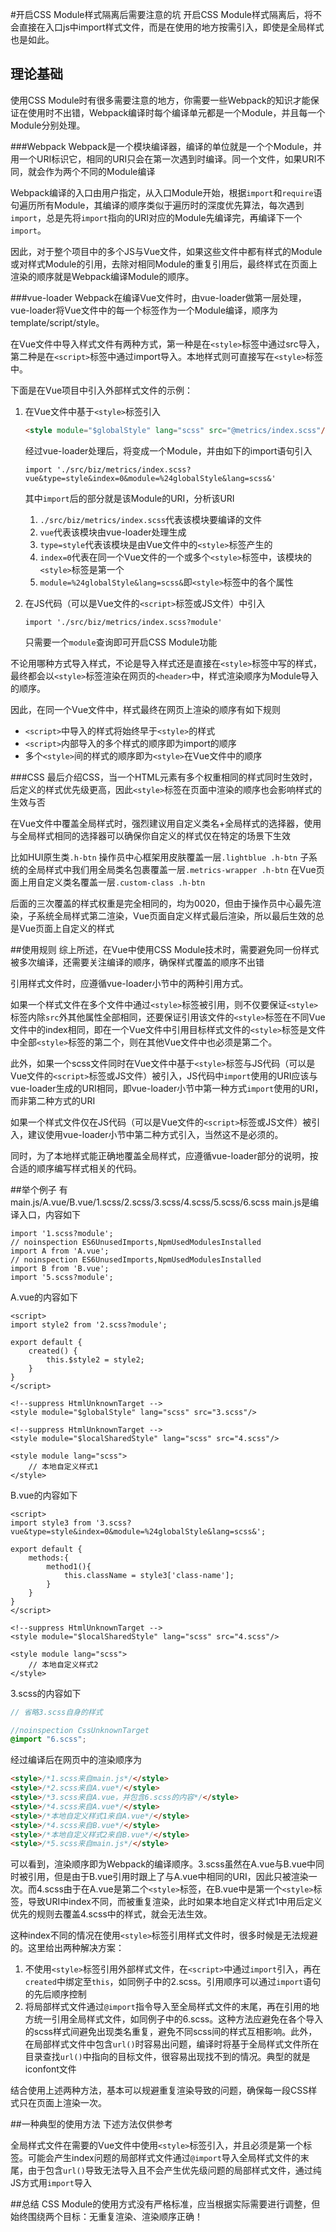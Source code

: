 #开启CSS Module样式隔离后需要注意的坑
开启CSS Module样式隔离后，将不会直接在入口js中import样式文件，而是在使用的地方按需引入，即使是全局样式也是如此。

## 理论基础
使用CSS Module时有很多需要注意的地方，你需要一些Webpack的知识才能保证在使用时不出错，Webpack编译时每个编译单元都是一个Module，并且每一个Module分别处理。

###Webpack
Webpack是一个模块编译器，编译的单位就是一个个Module，并用一个URI标识它，相同的URI只会在第一次遇到时编译。同一个文件，如果URI不同，就会作为两个不同的Module编译

Webpack编译的入口由用户指定，从入口Module开始，根据`import`和`require`语句遍历所有Module，其编译的顺序类似于遍历时的深度优先算法，每次遇到`import`，总是先将`import`指向的URI对应的Module先编译完，再编译下一个`import`。

因此，对于整个项目中的多个JS与Vue文件，如果这些文件中都有样式的Module或对样式Module的引用，去除对相同Module的重复引用后，最终样式在页面上渲染的顺序就是Webpack编译Module的顺序。

###vue-loader
Webpack在编译Vue文件时，由vue-loader做第一层处理，vue-loader将Vue文件中的每一个标签作为一个Module编译，顺序为template/script/style。

在Vue文件中导入样式文件有两种方式，第一种是在`<style>`标签中通过src导入，第二种是在`<script>`标签中通过import导入。本地样式则可直接写在`<style>`标签中。

下面是在Vue项目中引入外部样式文件的示例：
1. 在Vue文件中基于`<style>`标签引入
   ```html
   <style module="$globalStyle" lang="scss" src="@metrics/index.scss"/>
   ```
   经过vue-loader处理后，将变成一个Module，并由如下的import语句引入
   ```ecmascript 6
   import './src/biz/metrics/index.scss?vue&type=style&index=0&module=%24globalStyle&lang=scss&'
   ```
   其中`import`后的部分就是该Module的URI，分析该URI

   1. `./src/biz/metrics/index.scss`代表该模块要编译的文件
   2. `vue`代表该模块由vue-loader处理生成
   3. `type=style`代表该模块是由Vue文件中的`<style>`标签产生的
   4. `index=0`代表在同一个Vue文件的一个或多个`<style>`标签中，该模块的`<style>`标签是第一个
   5. `module=%24globalStyle&lang=scss&`即`<style>`标签中的各个属性
2. 在JS代码（可以是Vue文件的`<script>`标签或JS文件）中引入
   ```ecmascript 6
   import './src/biz/metrics/index.scss?module'
   ```
   只需要一个`module`查询即可开启CSS Module功能

不论用哪种方式导入样式，不论是导入样式还是直接在`<style>`标签中写的样式，最终都会以`<style>`标签渲染在网页的`<header>`中，样式渲染顺序为Module导入的顺序。

因此，在同一个Vue文件中，样式最终在网页上渲染的顺序有如下规则
- `<script>`中导入的样式将始终早于`<style>`的样式
- `<script>`内部导入的多个样式的顺序即为import的顺序
- 多个`<style>`间的样式的顺序即为`<style>`在Vue文件中的顺序

###CSS
最后介绍CSS，当一个HTML元素有多个权重相同的样式同时生效时，后定义的样式优先级更高，因此`<style>`标签在页面中渲染的顺序也会影响样式的生效与否

在Vue文件中覆盖全局样式时，强烈建议用自定义类名+全局样式的选择器，使用与全局样式相同的选择器可以确保你自定义的样式仅在特定的场景下生效

比如HUI原生类`.h-btn`
操作员中心框架用皮肤覆盖一层`.lightblue .h-btn`
子系统的全局样式中我们用全局类名包裹覆盖一层`.metrics-wrapper .h-btn`
在Vue页面上用自定义类名覆盖一层`.custom-class .h-btn`

后面的三次覆盖的样式权重是完全相同的，均为0020，但由于操作员中心最先渲染，子系统全局样式第二渲染，Vue页面自定义样式最后渲染，所以最后生效的总是Vue页面上自定义的样式

##使用规则
综上所述，在Vue中使用CSS Module技术时，需要避免同一份样式被多次编译，还需要关注编译的顺序，确保样式覆盖的顺序不出错

引用样式文件时，应遵循vue-loader小节中的两种引用方式。

如果一个样式文件在多个文件中通过`<style>`标签被引用，则不仅要保证`<style>`标签内除`src`外其他属性全部相同，还要保证引用该文件的`<style>`标签在不同Vue文件中的index相同，即在一个Vue文件中引用目标样式文件的`<style>`标签是文件中全部`<style>`标签的第二个，则在其他Vue文件中也必须是第二个。

此外，如果一个scss文件同时在Vue文件中基于`<style>`标签与JS代码（可以是Vue文件的`<script>`标签或JS文件）被引入，JS代码中`import`使用的URI应该与vue-loader生成的URI相同，即vue-loader小节中第一种方式`import`使用的URI，而非第二种方式的URI

如果一个样式文件仅在JS代码（可以是Vue文件的`<script>`标签或JS文件）被引入，建议使用vue-loader小节中第二种方式引入，当然这不是必须的。

同时，为了本地样式能正确地覆盖全局样式，应遵循vue-loader部分的说明，按合适的顺序编写样式相关的代码。

##举个例子
有main.js/A.vue/B.vue/1.scss/2.scss/3.scss/4.scss/5.scss/6.scss
main.js是编译入口，内容如下
```ecmascript 6
import '1.scss?module';
// noinspection ES6UnusedImports,NpmUsedModulesInstalled
import A from 'A.vue';
// noinspection ES6UnusedImports,NpmUsedModulesInstalled
import B from 'B.vue';
import '5.scss?module';
```
A.vue的内容如下
```vue
<script>
import style2 from '2.scss?module';

export default {
    created() {
        this.$style2 = style2;
    }
}
</script>

<!--suppress HtmlUnknownTarget -->
<style module="$globalStyle" lang="scss" src="3.scss"/>

<!--suppress HtmlUnknownTarget -->
<style module="$localSharedStyle" lang="scss" src="4.scss"/>

<style module lang="scss">
    // 本地自定义样式1
</style>
```
B.vue的内容如下
```vue
<script>
import style3 from '3.scss?vue&type=style&index=0&module=%24globalStyle&lang=scss&';

export default {
    methods:{
        method1(){
            this.className = style3['class-name'];
        }
    }
}
</script>

<!--suppress HtmlUnknownTarget -->
<style module="$localSharedStyle" lang="scss" src="4.scss"/>

<style module lang="scss">
    // 本地自定义样式2
</style>
```
3.scss的内容如下
```scss
// 省略3.scss自身的样式

//noinspection CssUnknownTarget
@import "6.scss";
```
经过编译后在网页中的渲染顺序为
```html
<style>/*1.scss来自main.js*/</style>
<style>/*2.scss来自A.vue*/</style>
<style>/*3.scss来自A.vue，并包含6.scss的内容*/</style>
<style>/*4.scss来自A.vue*/</style>
<style>/*本地自定义样式1来自A.vue*/</style>
<style>/*4.scss来自B.vue*/</style>
<style>/*本地自定义样式2来自B.vue*/</style>
<style>/*5.scss来自main.js*/</style>
```
可以看到，渲染顺序即为Webpack的编译顺序。3.scss虽然在A.vue与B.vue中同时被引用，但是由于B.vue引用时跟上了与A.vue中相同的URI，因此只被渲染一次。而4.scss由于在A.vue是第二个`<style>`标签，在B.vue中是第一个`<style>`标签，导致URI中index不同，而被重复渲染，此时如果本地自定义样式1中用后定义优先的规则去覆盖4.scss中的样式，就会无法生效。

这种index不同的情况在使用`<style>`标签引用样式文件时，很多时候是无法规避的。这里给出两种解决方案：
1. 不使用`<style>`标签引用外部样式文件，在`<script>`中通过`import`引入，再在`created`中绑定至`this`，如同例子中的2.scss。引用顺序可以通过`import`语句的先后顺序控制
2. 将局部样式文件通过`@import`指令导入至全局样式文件的末尾，再在引用的地方统一引用全局样式文件，如同例子中的6.scss。这种方法应避免在各个导入的scss样式间避免出现类名重复，避免不同scss间的样式互相影响。此外，在局部样式文件中包含`url()`时容易出问题，编译时将基于全局样式文件所在目录查找`url()`中指向的目标文件，很容易出现找不到的情况。典型的就是iconfont文件

结合使用上述两种方法，基本可以规避重复渲染导致的问题，确保每一段CSS样式只在页面上渲染一次。

##一种典型的使用方法
下述方法仅供参考

全局样式文件在需要的Vue文件中使用`<style>`标签引入，并且必须是第一个标签。可能会产生index问题的局部样式文件通过`@import`导入全局样式文件的末尾，由于包含`url()`导致无法导入且不会产生优先级问题的局部样式文件，通过纯JS方式用`import`导入

##总结
CSS Module的使用方式没有严格标准，应当根据实际需要进行调整，但始终围绕两个目标：无重复渲染、渲染顺序正确！
